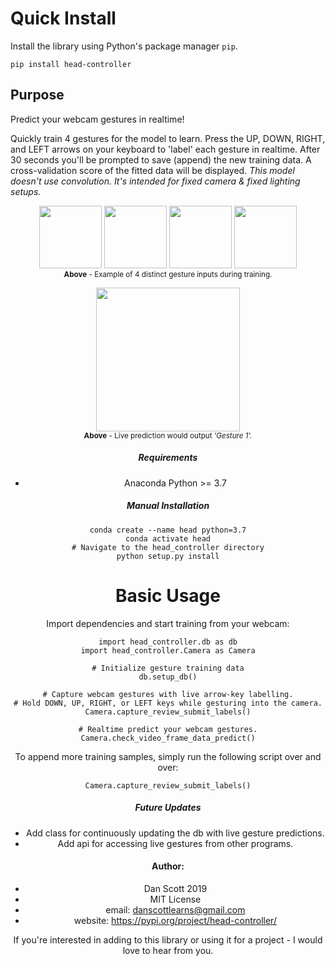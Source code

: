 
# Quick Install

Install the library using Python's package manager `pip`.
```
pip install head-controller
```


## Purpose

Predict your webcam gestures in realtime!

Quickly train 4 gestures for the model to learn. Press the UP, DOWN, RIGHT, and LEFT arrows on your keyboard to 'label' each gesture in realtime. After 30 seconds you'll be prompted to save (append) the new training data. A cross-validation score of the fitted data will be displayed. <i>This model doesn't use convolution. It's intended for fixed camera & fixed lighting setups.</i>

<p float="center"><center>
<img src='img/1.png' height='100'>
<img src='img/2.png' height='100'>
<img src='img/3.png' height='100'>
<img src='img/4.png' height='100'>
<br>
<sub><b>Above</b> - Example of 4 distinct gesture inputs during training.</sub>
</p>



<p float="center"><center>
<img src='img/5.png' height='230'><br>
<sub><b>Above</b> - Live prediction would output <i>'Gesture 1'.</i></sub>
</p>
</center>

##### Requirements
- Anaconda Python >= 3.7

##### Manual Installation

```
conda create --name head python=3.7
conda activate head
# Navigate to the head_controller directory
python setup.py install
```

# Basic Usage

Import dependencies and start training from your webcam:
```
import head_controller.db as db
import head_controller.Camera as Camera

# Initialize gesture training data
db.setup_db()

# Capture webcam gestures with live arrow-key labelling.
# Hold DOWN, UP, RIGHT, or LEFT keys while gesturing into the camera.
Camera.capture_review_submit_labels()

# Realtime predict your webcam gestures.
Camera.check_video_frame_data_predict()
```

To append more training samples, simply run the following script over and over:
```
Camera.capture_review_submit_labels()
```

##### Future Updates

- Add class for continuously updating the db with live gesture predictions.
- Add api for accessing live gestures from other programs.


#### Author:
- Dan Scott 2019
- MIT License
- email: danscottlearns@gmail.com
- website: https://pypi.org/project/head-controller/

If you're interested in adding to this library or using it for a project - I would love to hear from you.
